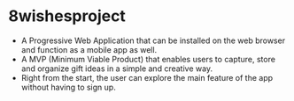 # 8wishesproject
* A Progressive Web Application that can be installed on the web browser and function as a mobile app as well.
* A MVP (Minimum Viable Product) that enables users to capture, store and organize gift ideas in a simple and creative way.  
* Right from the start, the user can explore the main feature of the app without having to sign up.
